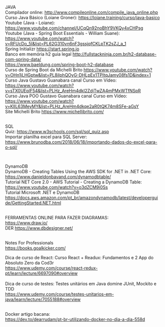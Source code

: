 JAVA <br>
Compilador online: http://www.compileonline.com/compile_java_online.php <br>
Curso Java Básico (Loiane Groner): https://loiane.training/curso/java-basico <br>
Youtube (Java - Loiane): https://www.youtube.com/channel/UCqQn92noBhY9VKQy4xCHPsg <br>
Youtube (Java - Spring Boot Essentials - William Suane): https://www.youtube.com/watch?v=RFUcDo_5I&list=PL62G310vn6nF3gssjqfCKLpTK2sZJ_a_1 <br>
Spring Initializr https://start.spring.io <br>
Banco em memória h2 guia legal http://fullstackninja.com.br/h2-database-com-spring-data/ <br>
https://www.baeldung.com/spring-boot-h2-database <br>
Curso de Spring Boot da Michelli Brito https://www.youtube.com/watch?v=OHn1jLHGptw&list=PL8iIphQOyG-DHLpEx1TPItqJamy08fs1D&index=1 <br>
Curso Java Gustavo Guanabara canal Curso em Vídeo: https://www.youtube.com/watch?v=sTX0UEplF54&list=PLHz_AreHm4dkI2ZdjTwZA4mPMxWTfNSpR </br>
Curso Java POO Gustavo Guanabara canal Curso em Vídeo: https://www.youtube.com/watch?v=KlIL63MeyMY&list=PLHz_AreHm4dkqe2aR0tQK74m8SFe-aGsY <br>
Site Michelli Brito https://www.michellibrito.com/<br>
<br>

SQL <br>
Quiz: https://www.w3schools.com/sql/sql_quiz.asp <br>
Importar planilha excel para SQL Server: https://www.brunodba.com/2018/06/18/importando-dados-do-excel-para-o-sql/ <br>

<br>

DynamoDB <br>
DynamoDB - Creating Tables Using the AWS SDK for .NET in .NET Core: <br>
https://www.danieldonbavand.com/dynamodbtable/  <br>
Tutorial NET Core 2.0 - AWS Tutorial - Creating a DynamoDB Table: <br>
https://www.youtube.com/watch?v=o3dZCM9i0Ss <br>
Tutorial Microsoft .NET e DynamoDB <br>
https://docs.aws.amazon.com/pt_br/amazondynamodb/latest/developerguide/GettingStarted.NET.html <br>
<br>

FERRAMENTAS ONLINE PARA FAZER DIAGRAMAS:<br>
https://www.draw.io/ <br>
DER https://www.dbdesigner.net/ <br>
<br>

Notes For Professionals<br>
https://books.goalkicker.com/ <br>

Dica de curso de React: Curso React + Readux: Fundamentos e 2 App do Absoluto Zero da Cod3r <br>
https://www.udemy.com/course/react-redux-pt/learn/lecture/6697090#overview <br>
<br>
Dica de curso de testes: Testes unitários em Java domine JUnit, Mockito e TDD <br>
https://www.udemy.com/course/testes-unitarios-em-java/learn/lecture/7055188#overview <br>
<br>

Docker artigo bacana: <br>
https://dev.to/dearrudam/pt-br-utilizando-docker-no-dia-a-dia-558d <br>

<!--
Cloud Azure:
https://maismulheres.tech/
-->




